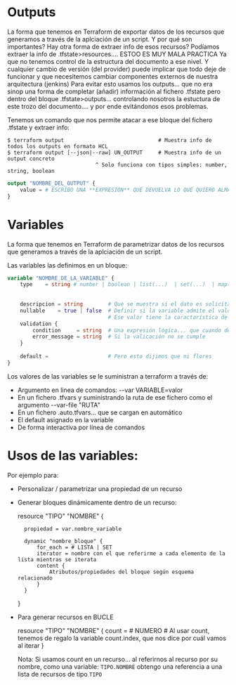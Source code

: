 # Outputs

La forma que tenemos en Terraform de exportar datos de los recursos que generamos a través de la aplciación de un script.
Y por qué son importantes? Hay otra forma de extraer info de esos recursos?
Podíamos extraer la info de .tfstate>resources.... ESTOO ES MUY MALA PRACTICA
    Ya que no tenemos control de la estructura del documento a ese nivel. Y cualquier cambio de versión (del provider) puede implicar
    que todo deje de funcionar y que necesitemos cambiar componentes externos de nuestra arquitectura (jenkins)
Para evitar esto usamos los outputs... que no era sinop una forma de completar (añadir) información al fichero .tfstate pero dentro 
del bloque .tfstate>outputs... controlando nosotros la estuctura de este trozo del documento.... y por ende evitándonos esos problemas.

Tenemos un comando que nos permite atacar a ese bloque del fichero .tfstate y extraer info:

    $ terraform output                              # Muestra info de todos los outputs en formato HCL
    $ terraform output [--json|--raw] UN_OUTPUT     # Muestra info de un output concreto
                                ^ Solo funciona con tipos simples: number, string, boolean

```tf
output "NOMBRE_DEL_OUTPUT" {
    value = # ESCRIBO UNA **EXPRESION** QUE DEVUELVA LO QUE QUIERO ALMACENAR EN EL OUTPUT
}
```

# Variables

La forma que tenemos en Terraform de parametrizar datos de los recursos que generamos a través de la aplciación de un script.

Las variables las definimos en un bloque:

```tf
variable "NOMBRE_DE_LA_VARIABLE" {
    type    = string # number | boolean | list(...)  | set(...)  | map(...)  | object({ campo = tipo 
                                                                                        campo2 = optional(tipo, default)
                                                                                     })
    descripcion = string        # Que se muestra si el dato es solicitado interactivamente
    nullable    = true | false  # Definir si la variable admite el valor null
                                # Ese valor tiene la caractarística de permitirnos NO PASAR una propiedad al provider
    validation {
        condition     = string  # Una expresión lógica... que cuando devuelve TRUE se entiende que el valor es CORRECTO / ACEPTABLE     
        error_message = string  # Si la valicación no se cumple
    }
    
    default =                   # Pero esto dijimos que ni flores
}
```

Los valores de las variables se le suministran a terraform a través de:
- Argumento en linea de comandos: --var VARIABLE=valor
- En un fichero .tfvars y suministrando la ruta de ese fichero como el argumento --var-file "RUTA"
- En un fichero .auto.tfvars... que se cargan en automático
- El default asignado en la variable
- De forma interactiva por línea de comandos

# Usos de las variables:

Por ejemplo para:
- Personalizar / parametrizar una propiedad de un recurso
- Generar bloques dinámicamente dentro de un recurso:


    resource "TIPO" "NOMBRE" {
        
        propiedad = var.nombre_variable
        
        dynamic "nombre_bloque" {
            for_each = # LISTA | SET
            iterator = nombre con el que referirme a cada elemento de la lista mientras se iterata
            content {
                Atributos/propiedades del bloque según esquema relacionado
            }
        }
    }

- Para generar recursos en BUCLE


    resource "TIPO" "NOMBRE" {
        count = # NUMERO
        # Al usar count, tenemos de regalo la variable count.index, que nos dice por cuál vamos al iterar
    }
    
    Nota: Si usamos count en un recurso... al referirnos al recurso por su nombre, como una variable: `TIPO.NOMBRE` 
    obtengo una referencia a una lista de recursos de tipo `TIPO`
    
    
    
    
    